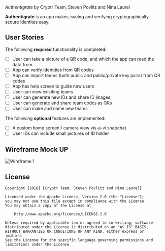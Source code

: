 *Authentigrate* by Cryptr Team, Steven Povlitz and Nina Laurel

**Authentigrate** is an app makes issuing and verifying cryptographically secure identites easy.

## User Stories

The following **required** functionality is completed:

- [ ] User can take a picture of a QR code, and which the app can read the data from
- [ ] App can verify identities from QR codes
- [ ] App can import teams (both public and public/private key pairs) from QR codes
- [ ] App has help screen to guide new users
- [ ] User can view exisiting teams
- [ ] User can generate new IDs and share ID images
- [ ] User can generate and share team codes as QRs
- [ ] User can make and name new teams

The following **optional** features are implemented:

- [ ] A custom home screen / camera view vis-a-vi snapchat
- [ ] User IDs can include small pictures of ID holder

## Wireframe Mock UP

<img src='http://i.imgur.com/cAIeIyE.jpg' title='Wireframe 1' width='' alt='Wireframe 1' />

## License

    Copyright [2016] [Cryptr Team, Steven Povlitz and Nina Laurel]

    Licensed under the Apache License, Version 2.0 (the "License");
    you may not use this file except in compliance with the License.
    You may obtain a copy of the License at

        http://www.apache.org/licenses/LICENSE-2.0

    Unless required by applicable law or agreed to in writing, software
    distributed under the License is distributed on an "AS IS" BASIS,
    WITHOUT WARRANTIES OR CONDITIONS OF ANY KIND, either express or implied.
    See the License for the specific language governing permissions and
    limitations under the License.
